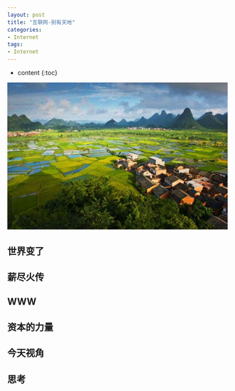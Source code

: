 ```yaml
---
layout: post
title: "互联网-别有天地"
categories: 
- Internet
tags:
- Internet
---
```


* content
{:toc}

![别有天地](/css/pics/2018-05-19-an-different-world.jpg)

## 世界变了

## 薪尽火传

## WWW

## 资本的力量

## 今天视角

## 思考

